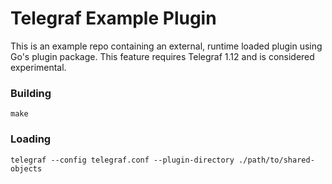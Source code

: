 # Telegraf Example Plugin

This is an example repo containing an external, runtime loaded plugin using
Go's plugin package.  This feature requires Telegraf 1.12 and is considered
experimental.

### Building
```
make
```

### Loading
```
telegraf --config telegraf.conf --plugin-directory ./path/to/shared-objects
```
